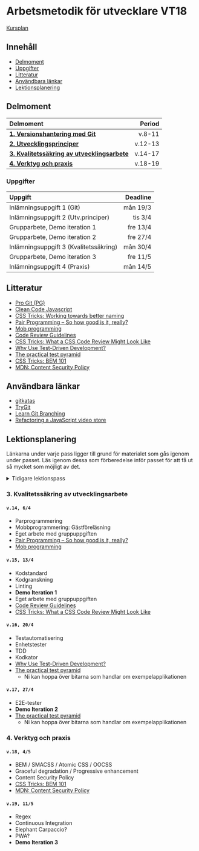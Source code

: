 # Arbetsmetodik för utvecklare VT18

[Kursplan](Kursplan.md)

## Innehåll

* [Delmoment](#delmoment)
* [Uppgifter](#uppgifter)
* [Litteratur](#litteratur)
* [Användbara länkar](#anv%C3%A4ndbara-l%C3%A4nkar)
* [Lektionsplanering](#lektionsplanering)

## Delmoment

| Delmoment                              | Period  |
|:---------------------------------------|--------:|
| [__1. Versionshantering med Git__](#1-versionshantering-med-git) | v.8-11 |
| [__2. Utvecklingsprinciper__](#2-utvecklingsprinciper) | v.12-13 |
| [__3. Kvalitetssäkring av utvecklingsarbete__](#3-kvalitetss%C3%A4kring-av-utvecklingsarbete) | v.14-17 |
| [__4. Verktyg och praxis__](#4-verktyg-och-praxis) | v.18-19 |

### Uppgifter

| Uppgift                                | Deadline |
|:---------------------------------------|---------:|
| Inlämningsuppgift 1 (Git)              | mån 19/3 |
| Inlämningsuppgift 2 (Utv.principer)    | tis 3/4  |
| Grupparbete, Demo iteration 1          | fre 13/4 |
| Grupparbete, Demo iteration 2          | fre 27/4 |
| Inlämningsuppgift 3 (Kvalitetssäkring) | mån 30/4 |
| Grupparbete, Demo iteration 3          | fre 11/5 |
| Inlämningsuppgift 4 (Praxis)           | mån 14/5 |

## Litteratur

* [Pro Git (PG)](https://git-scm.com/book/en/v2)
* [Clean Code Javascript](https://github.com/ryanmcdermott/clean-code-javascript)
* [CSS Tricks: Working towards better naming](https://css-tricks.com/working-towards-better-naming/)
* [Pair Programming – So how good is it, really?](https://raygun.com/blog/how-good-is-pair-programming-really/)
* [Mob programming](https://www.agilealliance.org/glossary/mob-programming/)
* [Code Review Guidelines](https://www.codeproject.com/Articles/524235/Codeplusreviewplusguidelines)
* [CSS Tricks: What a CSS Code Review Might Look Like](https://css-tricks.com/what-a-css-code-review-might-look-like/)
* [Why Use Test-Driven Development?](http://news.codecademy.com/test-driven-development/)
* [The practical test pyramid](https://martinfowler.com/articles/practical-test-pyramid.html)
* [CSS Tricks: BEM 101](https://css-tricks.com/bem-101/)
* [MDN: Content Security Policy](https://developer.mozilla.org/en-US/docs/Web/HTTP/CSP)

## Användbara länkar

* [gitkatas](https://github.com/sodper/gitkatas)
* [TryGit](https://try.github.io/levels/1/challenges/1)
* [Learn Git Branching](https://learngitbranching.js.org/)
* [Refactoring a JavaScript video store](https://martinfowler.com/articles/refactoring-video-store-js/)

## Lektionsplanering

Länkarna under varje pass ligger till grund för materialet som gås igenom under passet. Läs igenom dessa som förberedelse inför passet för att få ut så mycket som möjligt av det.

<details>
  <summary>Tidigare lektionspass</summary>
  <p>

### 1. Versionshantering med Git

#### `v.8, 23/2`

* Grunderna
* [PG: Getting Started](https://git-scm.com/book/en/v2/Getting-Started-About-Version-Control)
* [PG: Git Basics](https://git-scm.com/book/en/v2/Git-Basics-Getting-a-Git-Repository)

#### `v.9, 2/3`

* Branchning
* [PG: Git Branching](https://git-scm.com/book/en/v2/Git-Branching-Branches-in-a-Nutshell)  

#### `v.10, 9/3`

* Distribuerade arbetssätt
* GitHub
* [PG: Distributed Git](https://git-scm.com/book/en/v2/Distributed-Git-Distributed-Workflows)
* [PG: GitHub](https://git-scm.com/book/en/v2/GitHub-Account-Setup-and-Configuration)

#### `v.11, 16/3`

* Verktyg
  * References, Commit ranges
  * git stash, clean
  * Searching
  * git hooks
* gitk
* SourceTree
* [PG: Tools](https://git-scm.com/book/en/v2/Git-Tools-Revision-Selection)
  * Ni behöver inte läsa
    * Signing your work
    * Rerere
    * Submodules
    * Bundling
    * Replace
    * Credential Storage
* [PG: Git Hooks](https://git-scm.com/book/en/v2/Customizing-Git-Git-Hooks)

### 2. Utvecklingsprinciper

#### `v.12, 23/3`

* Vad är kvalitet
* Teknisk skuld
* Clean Code
  * Namngivning
  * Funktioner
* DRY
* Läsbarhet
* [Clean Code Javascript](https://github.com/ryanmcdermott/clean-code-javascript)
* [CSS Tricks: Working towards better naming](https://css-tricks.com/working-towards-better-naming/)

#### `v.13, 29/3`

* Refaktorisering
* Clean Code
  * Command Query Separation
  * Kommentarer
  * Objekt och klasser
* Scoutregeln
* Law of Demeter
* YAGNI
* SOLID
* [Clean Code Javascript](https://github.com/ryanmcdermott/clean-code-javascript)

  </p>
</details>

### 3. Kvalitetssäkring av utvecklingsarbete

#### `v.14, 6/4`

* Parprogrammering
* Mobbprogrammering: Gästföreläsning
* Eget arbete med gruppuppgiften
* [Pair Programming – So how good is it, really?](https://raygun.com/blog/how-good-is-pair-programming-really/)
* [Mob programming](https://www.agilealliance.org/glossary/mob-programming/)

#### `v.15, 13/4`

* Kodstandard
* Kodgranskning
* Linting
* **Demo Iteration 1**
* Eget arbete med gruppuppgiften
* [Code Review Guidelines](https://www.codeproject.com/Articles/524235/Codeplusreviewplusguidelines)
* [CSS Tricks: What a CSS Code Review Might Look Like](https://css-tricks.com/what-a-css-code-review-might-look-like/)

#### `v.16, 20/4`

* Testautomatisering
* Enhetstester
* TDD
* Kodkator
* [Why Use Test-Driven Development?](http://news.codecademy.com/test-driven-development/)
* [The practical test pyramid](https://martinfowler.com/articles/practical-test-pyramid.html)
  * Ni kan hoppa över bitarna som handlar om exempelapplikationen

#### `v.17, 27/4`

* E2E-tester
* **Demo Iteration 2**
* [The practical test pyramid](https://martinfowler.com/articles/practical-test-pyramid.html)
  * Ni kan hoppa över bitarna som handlar om exempelapplikationen

### 4. Verktyg och praxis

#### `v.18, 4/5`

* BEM / SMACSS / Atomic CSS / OOCSS
* Graceful degradation / Progressive enhancement
* Content Security Policy
* [CSS Tricks: BEM 101](https://css-tricks.com/bem-101/)
* [MDN: Content Security Policy](https://developer.mozilla.org/en-US/docs/Web/HTTP/CSP)

#### `v.19, 11/5`

* Regex
* Continuous Integration
* Elephant Carpaccio?
* PWA?
* **Demo Iteration 3**
